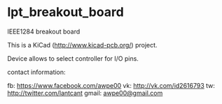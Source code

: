 lpt_breakout_board
==================

IEEE1284 breakout board

This is a KiCad (http://www.kicad-pcb.org/) project.

Device allows to select controller for I/O pins.

contact information:

fb:    https://www.facebook.com/awpe00
vk:    http://vk.com/id2616793
tw:    http://twitter.com/lantcant
gmail: awpe00@gmail.com
